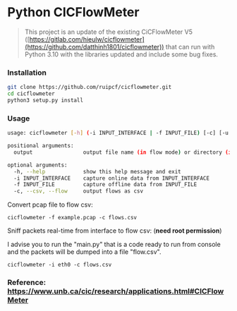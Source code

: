 # Python CICFlowMeter

> This project is an update of the existing CiCFlowMeter V5 ([https://gitlab.com/hieulw/cicflowmeter](https://github.com/datthinh1801/cicflowmeter)) that can run with Python 3.10 with the libraries updated and include some bug fixes.
### Installation

```sh
git clone https://github.com/ruipcf/cicflowmeter.git
cd cicflowmeter
python3 setup.py install
```

### Usage

```sh
usage: cicflowmeter [-h] (-i INPUT_INTERFACE | -f INPUT_FILE) [-c] [-u URL_MODEL] output

positional arguments:
  output                output file name (in flow mode) or directory (in sequence mode)

optional arguments:
  -h, --help            show this help message and exit
  -i INPUT_INTERFACE    capture online data from INPUT_INTERFACE
  -f INPUT_FILE         capture offline data from INPUT_FILE
  -c, --csv, --flow     output flows as csv
```

Convert pcap file to flow csv:

```
cicflowmeter -f example.pcap -c flows.csv
```

Sniff packets real-time from interface to flow csv: (**need root permission**)

I advise you to run the "main.py" that is a code ready to run from console and the packets will be dumped into a file "flow.csv".

```
cicflowmeter -i eth0 -c flows.csv
```

### Reference: https://www.unb.ca/cic/research/applications.html#CICFlowMeter
